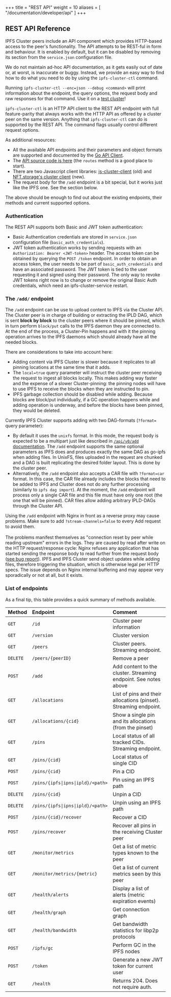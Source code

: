 +++
title = "REST API"
weight = 10
aliases = [
    "/documentation/developer/api"
]
+++

## REST API Reference

IPFS Cluster peers include an API component which provides HTTP-based access to the peer's functionality. The API attempts to be REST-ful in form and behaviour. It is enabled by default, but it can be disabled by removing its section from the `service.json` configuration file.

We do not maintain ad-hoc API documentation, as it gets easily out of date or, at worst, is inaccurate or buggy. Instead, we provide an easy way to find how to do what you need to do by using the `ipfs-cluster-ctl` command.

Running `ipfs-cluster-ctl --enc=json --debug <command>` will print information about the endpoint, the query options, the request body and raw responses for that command. Use it on a [test cluster](/documentation/quickstart/)!

`ipfs-cluster-ctl` is an HTTP API client to the REST API endpoint with full feature-parity that always works with the HTTP API as offered by a cluster peer on the same version. Anything that `ipfs-cluster-ctl` can do is supported by the REST API. The command flags usually control different request options.

As additional resources:

* All the available API endpoints and their parameters and object formats are supported and documented by the [Go API Client](https://pkg.go.dev/github.com/ipfs-cluster/ipfs-cluster/api/rest/client?tab=doc#Client).
* The [API source code is here](https://github.com/ipfs-cluster/ipfs-cluster/blob/master/api/rest/restapi.go) (the `routes` method is a good place to start).
* There are two Javascript client libraries: [js-cluster-client](https://github.com/ipfs-cluster/js-cluster-client) (old) and [NFT.storage's cluster client](https://github.com/nftstorage/ipfs-cluster) (new).
* The request body for the `/add` endpoint is a bit special, but it works just like the IPFS one. See the section below.

The above should be enough to find out about the existing endpoints, their methods and current supported options.

### Authentication

The REST API supports both Basic and JWT token authentication:

* Basic Authentication credentials are stored in `service.json` configuration file (`basic_auth_credentials`).
* JWT token authentication works by sending requests with an `Authorization: Bearer <JWT-token>` header. The access token can be obtained by querying the `POST /token` endpoint. In order to obtain an access token, the user needs to be part of `basic_auth_credentials` and have an associated password. The JWT token is tied to the user requesting it and signed using their password. The only way to revoke JWT tokens right now is to change or remove the original Basic Auth credentials, which need an ipfs-cluster-service restart.

### The `/add/` endpoint

The `/add` endpoint can be use to upload content to IPFS via the Cluster API. The Cluster peer is in charge of building or extracting the IPLD DAG, which is sent **block by block** to the cluster peers where it should be pinned, which in turn perform `block/put` calls to the IPFS daemon they are connected to. At the end of the process, a Cluster-Pin happens and with it the pinning operation arrives to the IPFS daemons which should already have all the needed blocks.

There are considerations to take into account here:

* Adding content via IPFS Cluster is slower because it replicates to all pinning locations at the same time that it adds.
* The `local=true` query parameter will instruct the cluster peer receiving the request to ingest all blocks locally. This makes adding way faster and the expense of a slower Cluster-pinning: the pinning nodes will have to use IPFS to receive the blocks when they are instructed to pin.
* IPFS garbage collection should be disabled while adding. Because blocks are block/put individually, if a GC operation happens while and adding operation is underway, and before the blocks have been pinned, they would be deleted.

Currently IPFS Cluster supports adding with two DAG-formats (`?format=` query parameter):

* By default it uses the `unixfs` format. In this mode, the request body is expected to be a multipart just like described in [`/api/v0/add` documentation](https://docs.ipfs.io/reference/http/api/#api-v0-add). The `/add` endpoint supports the same optional parameters as IPFS does and produces exactly the same DAG as go-ipfs when adding files. In UnixFS, files uploaded in the request are chunked and a DAG is built replicating the desired folder layout. This is done by the cluster peer.
* Alternatively, the `/add` endpoint also accepts a CAR file with `?format=car` format. In this case, the CAR file already includes the blocks that need to be added to IPFS and Cluster does not do any further processing (similarly to `ipfs dag import`). At the moment, the `/add` endpoint will process only a single CAR file and this file must have only one root (the one that will be pinned). CAR files allow adding arbitrary IPLD-DAGs through the Cluster API.

<div class="tipbox warning">Using the <code>/add</code> endpoint with Nginx in front as a reverse proxy may cause problems. Make sure to add <code>?stream-channels=false</code> to every Add request to avoid them.<br /><br />The problems manifest themselves as "connection reset by peer while reading upstream" errors in the logs. They are caused by read after write on the HTTP request/response cycle: Nginx refuses any application that has started sending the response body to read further from the request body (<a href="https://trac.nginx.org/nginx/ticket/1293" target="_blank">see bug report</a>). IPFS and IPFS Cluster send object updates while adding files, therefore triggering the situation, which is otherwise legal per HTTP specs. The issue depends on Nginx internal buffering and may appear very sporadically or not at all, but it exists.</div>

### List of endpoints

As a final tip, this table provides a quick summary of methods available.

|Method      |Endpoint              |Comment                          |
|:-----------|:---------------------|:--------------------------------|
|`GET`       |`/id`                 |Cluster peer information         |
|`GET`       |`/version`            |Cluster version|
|`GET`       |`/peers`              |Cluster peers. Streaming endpoint.|
|`DELETE`    |`/peers/{peerID}`     |Remove a peer|
|`POST`      |`/add`                |Add content to the cluster. Streaming endpoint. See notes above |
|`GET`       |`/allocations`        |List of pins and their allocations (pinset). Streaming endpoint. |
|`GET`       |`/allocations/{cid}`  |Show a single pin and its allocations (from the pinset)|
|`GET`       |`/pins`               |Local status of all tracked CIDs. Streaming endpoint. |
|`GET`       |`/pins/{cid}`         |Local status of single CID|
|`POST`      |`/pins/{cid}`         |Pin a CID|
|`POST`      |`/pins/{ipfs\|ipns\|ipld}/<path>`|Pin using an IPFS path|
|`DELETE`    |`/pins/{cid}`         |Unpin a CID|
|`DELETE`    |`/pins/{ipfs\|ipns\|ipld}/<path>`|Unpin using an IPFS path|
|`POST`      |`/pins/{cid}/recover` |Recover a CID|
|`POST`      |`/pins/recover`       |Recover all pins in the receiving Cluster peer|
|`GET`       |`/monitor/metrics`    |Get a list of metric types known to the peer |
|`GET`       |`/monitor/metrics/{metric}`    |Get a list of current metrics seen by this peer |
|`GET`       |`/health/alerts`       |Display a list of alerts (metric expiration events) |
|`GET`       |`/health/graph`        |Get connection graph |
|`GET`       |`/health/bandwidth`    |Get bandwidth statistics for libp2p protocols |
|`POST`      |`/ipfs/gc`             |Perform GC in the IPFS nodes |
|`POST`      |`/token`               |Generate a new JWT token for current user |
|`GET`      |`/health`               |Returns 204. Does not require auth. |
